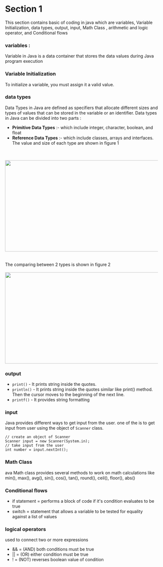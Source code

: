 # Section 1

This section contains basic of coding in java which are variables, Variable Initialization, data types, output, input, Math Class , arithmetic and logic operator, and Conditional flows

### variables :
Variable in Java is a data container that stores the data values during Java program execution

### Variable Initialization
To initialize a variable, you must assign it a valid value.
### data types
Data Types in Java are defined as specifiers that allocate different sizes and types of values that can be stored in the variable or an identifier. Data types in Java can be divided into two parts :
- **Primitive Data Types** :- which include integer, character, boolean, and float
- **Reference Data Types** :- which include classes, arrays and interfaces.
The value and size of each type are shown in figure 1
<br>
<br>
<div align="center" >
    <img src="../../JavaCoding/3.png" style="display:block;text-align:center" width="600" height="300"/>
</div>
<br><br>
The comparing between 2 types is shown in figure 2
<br>
<br>
<div align="center" >
    <img src="../../JavaCoding/4.png" style="display:block;text-align:center" width="600" height="300"/>
</div>


### output
- `print()` - It prints string inside the quotes.
- `println()` - It prints string inside the quotes similar like print() method. Then the cursor moves to the beginning of the next line.
- `printf()` - It provides string formatting

### input
Java provides different ways to get input from the user. one of the is to get input from user using the object of `Scanner` class.

```
// create an object of Scanner
Scanner input = new Scanner(System.in);
// take input from the user
int number = input.nextInt();
```
### Math Class
ava Math class provides several methods to work on math calculations like min(), max(), avg(), sin(), cos(), tan(), round(), ceil(), floor(), abs() 
### Conditional flows
- if statement = performs a block of code  if it's condition evaluates to be true
- switch = statement that allows a variable to be tested for equality against a list of values

### logical operators 
used to connect two or more expressions
		
- && = (AND) both conditions must be true
- || = (OR) either condition must be true
- ! = (NOT) reverses boolean value of condition







